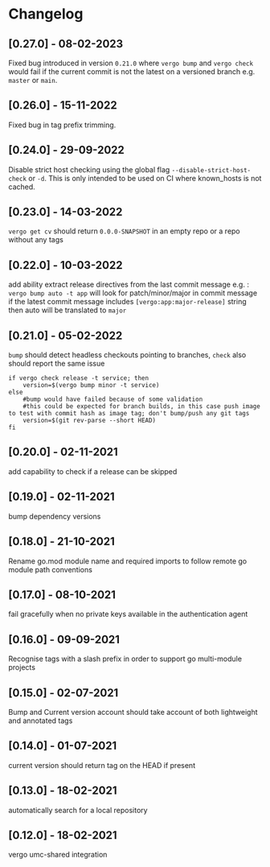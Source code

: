 # Changelog

## [0.27.0] - 08-02-2023
Fixed bug introduced in version `0.21.0` where `vergo bump` and `vergo check` would fail if the current commit is not 
the latest on a versioned branch e.g. `master` or `main`.

## [0.26.0] - 15-11-2022
Fixed bug in tag prefix trimming.

## [0.24.0] - 29-09-2022
Disable strict host checking using the global flag `--disable-strict-host-check` or `-d`. 
This is only intended to be used on CI where known_hosts is not cached. 

## [0.23.0] - 14-03-2022
`vergo get cv` should return `0.0.0-SNAPSHOT` in an empty repo or a repo without any tags 

## [0.22.0] - 10-03-2022
add ability extract release directives from the last commit message
e.g. : `vergo bump auto -t app` will look for patch/minor/major in commit message
if the latest commit message includes `[vergo:app:major-release]` string then auto will be translated to `major`

## [0.21.0] - 05-02-2022

`bump` should detect headless checkouts pointing to branches, `check` also should report the same issue

```
if vergo check release -t service; then
	version=$(vergo bump minor -t service)
else
	#bump would have failed because of some validation
	#this could be expected for branch builds, in this case push image to test with commit hash as image tag; don't bump/push any git tags
	version=$(git rev-parse --short HEAD)
fi
```
## [0.20.0] - 02-11-2021

add capability to check if a release can be skipped

## [0.19.0] - 02-11-2021

bump dependency versions

## [0.18.0] - 21-10-2021

Rename go.mod module name and required imports to follow remote go module path conventions 

## [0.17.0] - 08-10-2021

fail gracefully when no private keys available in the authentication agent

## [0.16.0] - 09-09-2021

Recognise tags with a slash prefix in order to support go multi-module projects

## [0.15.0] - 02-07-2021

Bump and Current version account should take account of both lightweight and annotated tags 

## [0.14.0] - 01-07-2021

current version should return tag on the HEAD if present

## [0.13.0] - 18-02-2021

automatically search for a local repository

## [0.12.0] - 18-02-2021

vergo umc-shared integration
